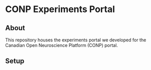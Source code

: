 # CONP Experiments Portal

## About

This repository houses the experiments portal we developed for the Canadian Open Neuroscience Platform (CONP) portal.

## Setup

